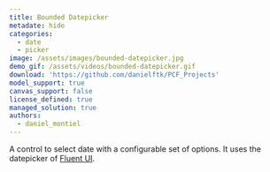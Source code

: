 ```yaml
---
title: Bounded Datepicker
metadate: hide
categories:
  - date
  - picker
image: /assets/images/bounded-datepicker.jpg
demo_gif: /assets/videos/bounded-datepicker.gif
download: 'https://github.com/danielftk/PCF_Projects'
model_support: true
canvas_support: false
license_defined: true
managed_solution: true
authors:
  - daniel_montiel
---
```

A control to select  date with a configurable set of options. It uses the datepicker of <a target="_blank" href="https://developer.microsoft.com/en-us/fluentui#/controls/web/datepicker">Fluent UI</a>.
